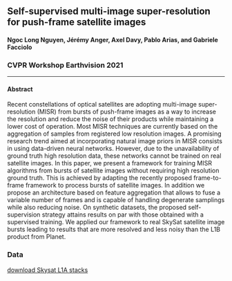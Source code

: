 ## Self-supervised multi-image super-resolution for push-frame satellite images

#### Ngoc Long Nguyen, Jérémy Anger, Axel Davy,  Pablo Arias, and Gabriele Facciolo

### CVPR Workshop Earthvision 2021

-------------------

#### Abstract 
Recent constellations of optical satellites are adopting multi-image super-resolution (MISR) from bursts of push-frame images as a way to increase the resolution and reduce the noise of their products while maintaining a lower cost of operation. Most MISR techniques are currently based on the aggregation of samples from registered low resolution images. A promising research trend aimed at incorporating natural image priors in MISR consists in using data-driven neural networks. However, due to the unavailability of ground truth high resolution data, these networks cannot be trained on real satellite images. In this paper, we present a framework for training MISR algorithms from bursts of satellite images without requiring high resolution ground truth. This is achieved by adapting the recently proposed frame-to-frame framework to process bursts of satellite images. In addition we propose an architecture based on feature aggregation that allows to fuse a variable number of frames and is capable of handling degenerate samplings while also reducing noise. On synthetic datasets, the proposed self-supervision strategy attains results on par with those obtained with a supervised training. We applied our framework to real SkySat satellite image bursts leading to results that are more resolved and less noisy than the L1B product from Planet.



### Data

[download Skysat L1A stacks](https://github.com/cmla/DSA-Self/archive/refs/tags/v1.zip)
